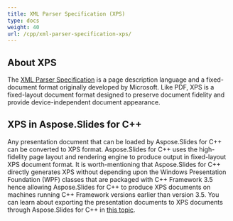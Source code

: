 ```yaml
---
title: XML Parser Specification (XPS)
type: docs
weight: 40
url: /cpp/xml-parser-specification-xps/
---
```


## **About XPS**
The [XML Parser Specification](https://en.wikipedia.org/wiki/Open_XML_Paper_Specification) is a page description language and a fixed-document format originally developed by Microsoft. Like PDF, XPS is a fixed-layout document format designed to preserve document fidelity and provide device-independent document appearance.
## **XPS in Aspose.Slides for C++**
Any presentation document that can be loaded by Aspose.Slides for C++ can be converted to XPS format. Aspose.Slides for C++ uses the high-fidelity page layout and rendering engine to produce output in fixed-layout XPS document format.
It is worth-mentioning that Aspose.Slides for C++ directly generates XPS without depending upon the Windows Presentation Foundation (WPF) classes that are packaged with C++ Framework 3.5 hence allowing Aspose.Slides for C++ to produce XPS documents on machines running C++ Framework versions earlier than version 3.5. You can learn about exporting the presentation documents to XPS documents through Aspose.Slides for C++ in [this topic](https://docs.aspose.com/slides/net/).
